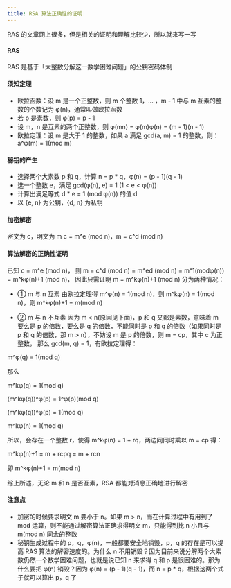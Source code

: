 ```yaml
---
title: RSA 算法正确性的证明
---
```

RAS 的文章网上很多，但是相关的证明和理解比较少，所以就来写一写
#### RAS
RAS 是基于「大整数分解这一数学困难问题」的公钥密码体制
#### 须知定理
* 欧拉函数：设 m 是一个正整数，则 m 个整数 1，… ，m - 1 中与 m 互素的整数的个数记为 φ(n)，通常叫做欧拉函数
* 若 p 是素数，则 φ(p) = p - 1
* 设 m，n 是互素的两个正整数，则 φ(mn) = φ(m)φ(n) = (m - 1)(n - 1)
* 欧拉定理：设 m 是大于 1 的整数，如果 a 满足 gcd(a, m) = 1 的整数，则：a^φ(m) = 1(mod m)

#### 秘钥的产生
* 选择两个大素数 p 和 q，计算 n = p * q，φ(n) = (p - 1)(q - 1)
* 选一个整数 e，满足 gcd(φ(n), e) = 1 (1 < e < φ(n))
* 计算出满足等式 d * e = 1 (mod φ(n)) 的值 d
* 以 {e, n} 为公钥，{d, n} 为私钥

#### 加密解密
密文为 c，明文为 m
c = m^e (mod n)，m = c^d (mod n)

#### 算法解密的正确性证明
已知 c = m^e (mod n)，
则 m = c^d (mod n) = m^ed (mod n) = m^1(modφ(n)) = m^kφ(n)+1 (mod n)，
因此只需证明 m = m^kφ(n)+1 (mod n)
分为两种情况：

* ① m 与 n 互素
   由欧拉定理得 m^φ(n) = 1(mod n)，则 m^kφ(n) = 1(mod n)，则 m^kφ(n)+1 = m(mod n)

* ② m 与 n 不互素
因为 m < n(原因见下面)，p 和 q 又都是素数，意味着 m 要么是 p 的倍数，要么是 q 的倍数，不能同时是 p 和 q 的倍数（如果同时是 p 和 q 的倍数，那 m > n），不妨设 m 是 p 的倍数，则 m = cp，其中 c 为正整数， 那么 gcd(m, q) = 1，有欧拉定理得：

m^φ(q) = 1(mod q)

那么

m^kφ(q) = 1(mod q)

(m^kφ(q))^φ(p) = 1^φ(p)(mod q)

(m^kφ(q))^φ(p) = 1(mod q)

m^kφ(n) = 1(mod q)

所以，会存在一个整数 r，使得 m^kφ(n) = 1 + rq，两边同同时乘以 m = cp 得：

m^kφ(n)+1 = m + rcpq = m + rcn

即 m^kφ(n)+1 = m(mod n)


综上所述，无论 m 和 n 是否互素，RSA 都能对消息正确地进行解密

#### 注意点
* 加密的时候要求明文 m 要小于 n。如果 m > n，而在计算过程中有用到了 mod 运算，则不能通过解密算法正确求得明文 m，只能得到比 n 小且与 m(mod n) 同余的整数
* 秘钥生成过程中的 p，q，φ(n)，一般都要安全地销毁，p，q 的存在是可以提高 RAS 算法的解密速度的。为什么 n 不用销毁？因为目前来说分解两个大素数仍然一个数学困难问题，也就是说已知 n 来求得 q 和 p 是很困难的。那为什么要把 φ(n) 销毁？因为 φ(n) = (p - 1)(q - 1)，而 n = p * q，根据这两个式子就可以算出 p，q 了


